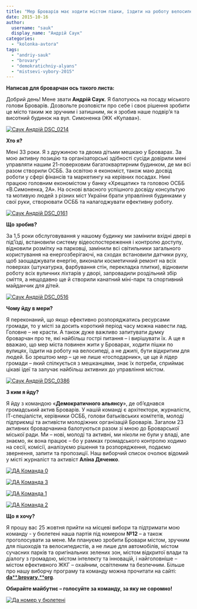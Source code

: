 ```yaml
---
title: "Мер Броварів має ходити містом пішки, їздити на роботу велосипедом та бути відкритим"
date: 2015-10-16
author: 
  username: "sauk"
  display_name: "Андрій Саук"
categories: 
  - "kolonka-avtora"
tags: 
  - "andriy-sauk"
  - "brovary"
  - "demokratichniy-alyans"
  - "mistsevi-vybory-2015"
---
```


**Написав для броварчан ось такого листа:**

Добрий день! Мене звати **Андрій Саук**. Я балотуюсь на посаду міського голови Броварів. Дозвольте розповісти про себе і своє рішення зробити це місто таким же зручним і затишним, як я зробив наше подвір’я та висотний будинок на вул. Симоненка (ЖК «Купава»).

[![Саук Андрій DSC_0214](https://mpz.brovary.org/wp-content/uploads/2014/10/Sauk-Andriy-DSC_0214.jpg)](https://mpz.brovary.org/wp-content/uploads/2014/10/Sauk-Andriy-DSC_0214.jpg)

**Хто я?**

Мені 33 роки. Я з дружиною та двома дітьми мешкаю у Броварах. За мою активну позицію та організаторські здібності сусіди довірили мені управляти нашим 21-поверховим багатоквартирним будинком, де ми всі разом створили ОСББ. За освітою я економіст, також маю досвід роботи у сфері фінансів та маркетингу на керівних посадах. Нині працюю головним економістом у банку «Хрещатик» та головою ОСББ «В.Симоненка, 2А». На основі власного успішного досвіду консультую та мотивую людей з різних міст України брати управління будинками у свої руки, створювати ОСББ та налагоджувати ефективну роботу.

[![Саук Андрій DSC_0161](https://mpz.brovary.org/wp-content/uploads/2014/10/Sauk-Andriy-DSC_0161.jpg)](https://mpz.brovary.org/wp-content/uploads/2014/10/Sauk-Andriy-DSC_0161.jpg)

**Що зробив?**

За 1,5 роки обслуговування у нашому будинку ми замінили вхідні двері в під’їзді, встановили систему відеоспостереження і контролю доступу, відновили розмітку на парковці, замінили всі світильники загального користування на енергозберігаючі, на сходах встановили датчики руху, щоб заощаджувати енергію, виконали косметичний ремонт на всіх поверхах (штукатурка, фарбування стін, перекладка плитки), відновили роботу всіх вуличних ліхтарів у дворі, запровадили роздільний збір сміття, а нещодавно ще й створили канатний міні-парк та спортивний майданчик для дітей.

[![Саук Андрій DSC_0516](https://mpz.brovary.org/wp-content/uploads/2014/10/Sauk-Andriy-DSC_0516.jpg)](https://mpz.brovary.org/wp-content/uploads/2014/10/Sauk-Andriy-DSC_0516.jpg)

**Чому йду в мери?**

Я переконаний, що якщо ефективно розпоряджатись ресурсами громади, то у місті за досить короткий період часу можна навести лад. Головне – не красти. А також дуже важливо запитувати думку броварчан про те, які найбільш гострі питання – і вирішувати їх. А ще я вважаю, що мер міста повинен жити у Броварах, ходити пішки по вулицях, їздити на роботу на велосипеді, а не джипі, бути відкритим для людей. Бо зрештою мер – це не лише «господарник», це ще й лідер громади – який спілкується з мешканцями, знає їх потреби, сприймає цікаві ідеї та залучає найбільш активних до управління містом.

[![Саук Андрій DSC_0386](https://mpz.brovary.org/wp-content/uploads/2014/10/Sauk-Andriy-DSC_0386.jpg)](https://mpz.brovary.org/wp-content/uploads/2014/10/Sauk-Andriy-DSC_0386.jpg)

**З ким я йду?**

Я йду з командою «**Демократичного альянсу**», де об’єднався громадський актив Броварів. У нашій команді є архітектори, журналісти, ІТ-спеціалісти, керівники ОСББ, голови батьківських комітетів, молоді підприємці та активісти молодіжних організацій Броварів. Загалом 23 активних броварчанина балотуються разом зі мною до Броварської міської ради. Ми – нові, молоді та активні, ми ніколи не були у владі, але знаємо, як вона працює – бо у рамках громадського контролю ходимо на сесії, комісії, аналізуємо рішення та розпорядження, подаємо звернення, запити та пропозиції. Наш виборчий список очолює відомий у місті журналіст та активіст **Аліна Дяченко**.

[![ДА Команда 0](https://mpz.brovary.org/wp-content/uploads/2015/10/DA-Komanda-0.jpg)](https://mpz.brovary.org/wp-content/uploads/2015/10/DA-Komanda-0.jpg)

[![ДА Команда 3](https://mpz.brovary.org/wp-content/uploads/2015/10/DA-Komanda-3.jpg)](https://mpz.brovary.org/wp-content/uploads/2015/10/DA-Komanda-3.jpg)

[![ДА Команда 1](https://mpz.brovary.org/wp-content/uploads/2015/10/DA-Komanda-1.jpg)](https://mpz.brovary.org/wp-content/uploads/2015/10/DA-Komanda-1.jpg)

[![ДА Команда 2](https://mpz.brovary.org/wp-content/uploads/2015/10/DA-Komanda-2.jpg)](https://mpz.brovary.org/wp-content/uploads/2015/10/DA-Komanda-2.jpg)

**Що я хочу?**

Я прошу вас 25 жовтня прийти на місцеві вибори та підтримати мою команду - у бюлетені наша партія під номером **№12** – а також проголосувати за мене. Ми плануємо зробити Бровари містом, зручним для пішоходів та велосипедистів, а не лише для автомобілів, містом сучасних парків та оригінальних зелених зон, містом відкритої влади та діалогу з громадою, містом інтелекту та інновацій, і найголовніше – містом ефективного ЖКГ – охайним, освітленим та безпечним. Більше про нашу виборчу програму та команду можна прочитати на сайті: [**da****.****brovary****.****org**](http://brovary.dem-alliance.org/).

**Обирайте майбутнє – голосуйте за команду, за яку не соромно!**

[![Да номер у бюлетені](https://mpz.brovary.org/wp-content/uploads/2015/10/Da-nomer-u-byuleteni.jpg)](https://mpz.brovary.org/wp-content/uploads/2015/10/Da-nomer-u-byuleteni.jpg)
